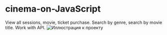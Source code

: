 # cinema-on-JavaScript
View all sessions, movie, ticket purchase. Search by genre, search by movie title. Work with API.
![Иллюстрация к проекту](https://github.com/SergeyKalko/cinema-on-JavaScript/static/Screenshot.png)